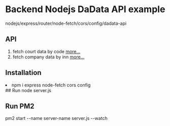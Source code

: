 # Backend Nodejs DaData API example
nodejs/express/router/node-fetch/cors/config/dadata-api
## API
<ol>
<li>fetch court data by code <a target="_blank" href="https://dadata.ru/api/suggest/region_court/">more...</a></li>
<li>fetch company data by inn <a target="_blank" href="https://dadata.ru/api/find-party/">more...</a></li>
</ol>

## Installation
<li>npm i express node-fetch cors config</li>
</ul>
## Run
node server.js

## Run PM2
pm2 start --name server-name server.js --watch
